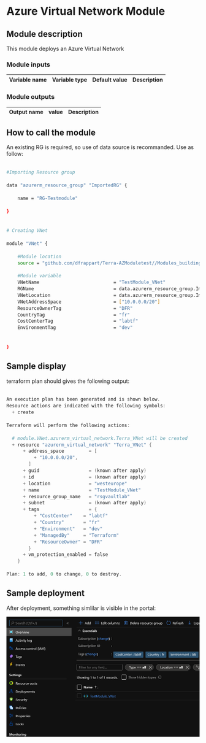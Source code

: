 # Azure Virtual Network Module

## Module description

This module deploys an Azure Virtual Network

### Module inputs

| Variable name | Variable type | Default value | Description |
|:--------------|:--------------|:--------------|:------------|


### Module outputs

| Output name | value | Description |
|:------------|:------|:------------|
## How to call the module

An existing RG is required, so use of data source is recommanded.
Use as follow:

```bash

#Importing Resource group

data "azurerm_resource_group" "ImportedRG" {

    name = "RG-Testmodule"

}


# Creating VNet

module "VNet" {

    #Module location
    source = "github.com/dfrappart/Terra-AZModuletest//Modules_building_blocks//201_VNet/"

    #Module variable
    VNetName                           = "TestModule_VNet"
    RGName                             = data.azurerm_resource_group.ImportedRG.name
    VNetLocation                       = data.azurerm_resource_group.ImportedRG.location
    VNetAddressSpace                   = ["10.0.0.0/20"]
    ResourceOwnerTag                   = "DFR"
    CountryTag                         = "fr"
    CostCenterTag                      = "labtf"
    EnvironmentTag                     = "dev"


}

```  


## Sample display

terraform plan should gives the following output:

```powershell

An execution plan has been generated and is shown below.
Resource actions are indicated with the following symbols:
  + create

Terraform will perform the following actions:

  # module.VNet.azurerm_virtual_network.Terra_VNet will be created
  + resource "azurerm_virtual_network" "Terra_VNet" {
      + address_space         = [
          + "10.0.0.0/20",
        ]
      + guid                  = (known after apply)
      + id                    = (known after apply)
      + location              = "westeurope"
      + name                  = "TestModule_VNet"
      + resource_group_name   = "rsgvaultlab"
      + subnet                = (known after apply)
      + tags                  = {
          + "CostCenter"    = "labtf"
          + "Country"       = "fr"
          + "Environment"   = "dev"
          + "ManagedBy"     = "Terraform"
          + "ResourceOwner" = "DFR"
        }
      + vm_protection_enabled = false
    }

Plan: 1 to add, 0 to change, 0 to destroy.

```


## Sample deployment

After deployment, something simlilar is visible in the portal:

![Illustration 1](./Img/vnet001.png)